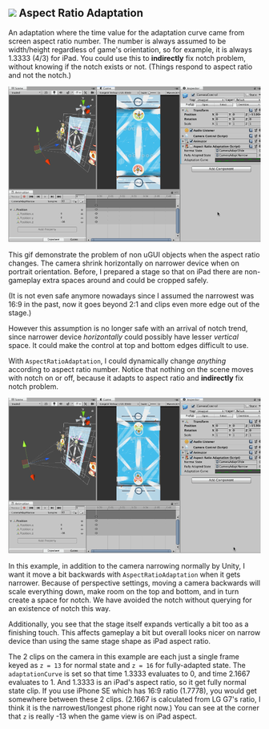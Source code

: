 ## <img src="../../../Icons/AspectRatioAdaptationIcon.png" width="30"> Aspect Ratio Adaptation

An adaptation where the time value for the adaptation curve came from screen aspect ratio number. The number is always assumed to be width/height regardless of game's orientation, so for example, it is always 1.3333 (4/3) for iPad. You could use this to **indirectly** fix notch problem, without knowing if the notch exists or not. (Things respond to aspect ratio and not the notch.)

![Without aspect adaptation](images/without-aspect-adaptation.gif)

This gif demonstrate the problem of non uGUI objects when the aspect ratio changes. The camera shrink horizontally on narrower device when on portrait orientation. Before, I prepared a stage so that on iPad there are non-gameplay extra spaces around and could be cropped safely.

(It is not even safe anymore nowadays since I assumed the narrowest was 16:9 in the past, now it goes beyond 2:1 and clips even more edge out of the stage.)

However this assumption is no longer safe with an arrival of notch trend, since narrower device *horizontally* could possibly have lesser *vertical* space. It could make the control at top and bottom edges difficult to use.

With `AspectRatioAdaptation`, I could dynamically change *anything* according to aspect ratio number. Notice that nothing on the scene moves with notch on or off, because it adapts to aspect ratio and **indirectly** fix notch problem.

![With aspect adaptation](images/with-aspect-adaptation.gif)

In this example, in addition to the camera narrowing normally by Unity, I want it move a bit backwards with `AspectRatioAdaptation` when it gets narrower. Because of perspective settings, moving a camera backwards will scale everything down, make room on the top and bottom, and in turn create a space for notch. We have avoided the notch without querying for an existence of notch this way.

Additionally, you see that the stage itself expands vertically a bit too as a finishing touch. This affects gameplay a bit but overall looks nicer on narrow device than using the same stage shape as iPad aspect ratio.

The 2 clips on the camera in this example are each just a single frame keyed as `z = 13` for normal state and `z = 16` for fully-adapted state. The `adaptationCurve` is set so that time 1.3333 evaluates to 0, and time 2.1667 evaluates to 1. And 1.3333 is an iPad's aspect ratio, so it get fully normal state clip. If you use iPhone SE which has 16:9 ratio (1.7778), you would get somewhere between these 2 clips. (2.1667 is calculated from LG G7's ratio, I think it is the narrowest/longest phone right now.) You can see at the corner that `z` is really -13 when the game view is on iPad aspect.
